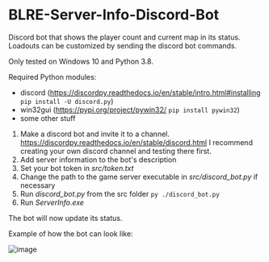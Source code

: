 # BLRE-Server-Info-Discord-Bot
Discord bot that shows the player count and current map in its status.
Loadouts can be customized by sending the discord bot commands.

Only tested on Windows 10 and Python 3.8.

Required Python modules:
* discord (https://discordpy.readthedocs.io/en/stable/intro.html#installing `pip install -U discord.py`)
* win32gui (https://pypi.org/project/pywin32/ `pip install pywin32`)
* some other stuff

1. Make a discord bot and invite it to a channel. https://discordpy.readthedocs.io/en/stable/discord.html I recommend creating your own discord channel and testing there first.
2. Add server information to the bot's description
3. Set your bot token in <i>src/token.txt</i>
4. Change the path to the game server executable in <i>src/discord_bot.py</i> if necessary
5. Run <i>discord_bot.py</i> from the src folder `py ./discord_bot.py`
6. Run <i>ServerInfo.exe</i>

The bot will now update its status.

Example of how the bot can look like:

![image](https://user-images.githubusercontent.com/25136341/127382678-c9b93f34-c9c3-49b3-a7ea-2133bd9f31fa.png)

